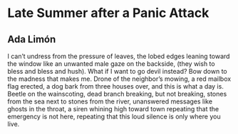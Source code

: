 # Late Summer after a Panic Attack
## Ada Limón
I can’t undress from the pressure of leaves,
the lobed edges leaning toward the window
like an unwanted male gaze on the backside,
(they wish to bless and bless and hush).
What if I want to go devil instead? Bow
down to the madness that makes me. Drone
of the neighbor’s mowing, a red mailbox flag
erected, a dog bark from three houses over,
and this is what a day is. Beetle on the wainscoting,
dead branch breaking, but not breaking, stones
from the sea next to stones from the river,
unanswered messages like ghosts in the throat,
a siren whining high toward town repeating
that the emergency is not here, repeating
that this loud silence is only where you live.